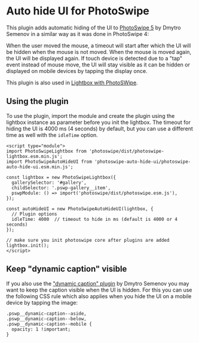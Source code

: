 # Auto hide UI for PhotoSwipe

This plugin adds automatic hiding of the UI to [PhotoSwipe 5](https://github.com/dimsemenov/PhotoSwipe) by Dmytro Semenov in a similar way as it was done in PhotoSwipe 4:

When the user moved the mouse, a timeout will start after which the UI will be hidden when the mouse is not moved. When the mouse is moved again, the UI will be displayed again. If touch device is detected due to a "tap" event instead of mouse move, the UI will stay visible as it can be hidden or displayed on mobile devices by tapping the display once.

This plugin is also used in [Lightbox with PhotoSWipe](https://wordpress.org/plugins/lightbox-photoswipe/).

## Using the plugin

To use the plugin, import the module and create the plugin using the lightbox instance as parameter before you init the lightbox. The timeout for hiding the UI is 4000 ms (4 seconds) by default, but you can use a different time as well with the `idleTime` option.

```
<script type="module">
import PhotoSwipeLightbox from 'photoswipe/dist/photoswipe-lightbox.esm.min.js';
import PhotoSwipeAutoHideUI from 'photoswipe-auto-hide-ui/photoswipe-auto-hide-ui.esm.min.js';

const lightbox = new PhotoSwipeLightbox({
  gallerySelector: '#gallery',
  childSelector: '.pswp-gallery__item',
  pswpModule: () => import('photoswipe/dist/photoswipe.esm.js'),
});

const autoHideUI = new PhotoSwipeAutoHideUI(lightbox, {
  // Plugin options
  idleTime: 4000  // timeout to hide in ms (default is 4000 or 4 seconds)
});

// make sure you init photoswipe core after plugins are added
lightbox.init();
</script>
```

## Keep "dynamic caption" visible

If you also use the ["dynamic caption" plugin](https://github.com/dimsemenov/photoswipe-dynamic-caption-plugin) by Dmytro Semenov you may want to keep the caption visible when the UI is hidden. For this you can use the following CSS rule which also applies when you hide the UI on a mobile device by tapping the image:

```
.pswp__dynamic-caption--aside,
.pswp__dynamic-caption--below,
.pswp__dynamic-caption--mobile {
  opacity: 1 !important;
}
```
